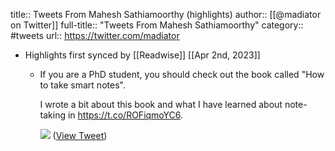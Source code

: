 title:: Tweets From Mahesh Sathiamoorthy (highlights)
author:: [[@madiator on Twitter]]
full-title:: "Tweets From Mahesh Sathiamoorthy"
category:: #tweets
url:: https://twitter.com/madiator

- Highlights first synced by [[Readwise]] [[Apr 2nd, 2023]]
	- If you are a PhD student, you should check out the book called "How to take smart notes".
	  
	  I wrote a bit about this book and what I have learned about note-taking in https://t.co/ROFiqmoYC6. 
	  
	  ![](https://pbs.twimg.com/media/FsoyB5TakAAj4rX.png) ([View Tweet](https://twitter.com/madiator/status/1642180026455191554))